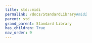 ```yaml
---
title: std::midi
permalink: /docs/StandardLibrary#midi
parent: std
grand_parent: Standard Library
has_children: True
nav_order: 9
---
```

